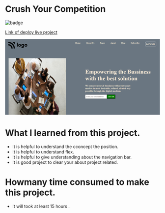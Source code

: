 # Crush Your Competition

![badge](https://img.shields.io/badge/project--12-Bussiness--solution-yellowgreen)

[Link of deploy live project](https://bussinesssolution.netlify.app/)

![LCO](./view12.png)

# What I learned from this project.

- It is helpful to understand the cconcept the position.
- It is helpful to understand flex.
- It is helpful to give understanding about the navigation bar.
- It is good project to clear your about project related.

# Howmany time consumed to make this project.

- It will took at least 15 hours .